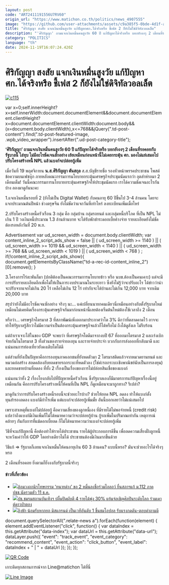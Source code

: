 ```yaml
---
layout: post
code: "ART2411191556U7RV60"
origin_url: "https://www.matichon.co.th/politics/news_4907555"
image: "https://github.com/user-attachments/assets/c9a385f5-0bde-4d1f-a831-048188967b41"
title: "ศิริกัญญา สงสัย แจกเงินหมื่นสูงวัย แก้ปัญหาศก.ได้จริงหรือ ชี้เฟส 2 ก็ยังไม่ใช่ดิจิทัลวอลเล็ต"
description: "'ศิริกัญญา' ถามแจกเงินหมื่นคนสูงวัย 60 ปี แก้ปัญหาได้จริงหรือ บอกยังงงๆ 2 เดือนที่รอคอยกับรัฐบาลนี้ ไล่ทุบ ไม่มีอะไรชัดเจนสักอย่าง"
category: "POLITICS"
language: "th"
date: 2024-11-19T16:07:24.420Z
---
```


# ศิริกัญญา สงสัย แจกเงินหมื่นสูงวัย แก้ปัญหาศก.ได้จริงหรือ ชี้เฟส 2 ก็ยังไม่ใช่ดิจิทัลวอลเล็ต

[![](https://www.matichon.co.th/wp-content/uploads/2024/11/c115.jpg "c115")](https://www.matichon.co.th/wp-content/uploads/2024/11/c115.jpg)

var x=0;self.innerHeight?x=self.innerWidth:document.documentElement&&document.documentElement.clientHeight?x=document.documentElement.clientWidth:document.body&&(x=document.body.clientWidth),x<=768&&jQuery(".td-post-content").find(".td-post-featured-image, .wpb\_video\_wrapper").insertAfter(".ud-post-category-title");

**‘ศิริกัญญา’ ถามแจกเงินหมื่นคนสูงวัย 60 ปี แก้ปัญหาได้จริงหรือ บอกยังงงๆ 2 เดือนที่รอคอยกับรัฐบาลนี้ ไล่ทุบ ไม่มีอะไรชัดเจนสักอย่าง เย้ยเหมือนก่อนหน้านี้ไม่เคยกระตุ้น ศก. มองไม่แย่เสมอไป ปรับโครงสร้างหนี้ NPL แล้วแบงก์จะปล่อยกู้เพิ่ม**

เมื่อวันที่ 19 พฤศจิกายน **น.ส.ศิริกัญญา ตันสกุล** ส.ส.บัญชีรายชื่อ รองหัวหน้าพรรคประชาชน โพสต์ข้อความบนเฟซบุ๊ก ภายหลังคณะกรรมการนโยบายกระตุ้นเศรษฐกิจประชุมนัดแรกว่า อุตส่าห์รอมา 2 เดือนเต็ม! วันนี้คณะกรรมการนโยบายกระตุ้นเศรษฐกิจให้ประชุมนัดแรก เราได้ความชัดเจนอะไรกันบ้าง ลองมาดูกันนะคะ

1.แจกเงินหมื่นรอบที่ 2 (ยังไม่เป็น Digital Wallet) กับคนอายุ 60 ปีขึ้นไป 3-4 ล้านคน โดยจะแจกประมาณต้นปีหน้า ช่วงตรุษจีน ยังไม่ชัดว่าแจกวันที่เท่าไหร่ ลงทะเบียนเพิ่มเมื่อไหร่

2.ปรับโครงสร้างหนี้ครัวเรือน 3 กลุ่ม คือ กลุ่มบ้าน กลุ่มรถยนต์ และกลุ่มหนี้บริโภค ที่เป็น NPL ไม่เกิน 1 ปี วงเงินหนี้ประมาณ 1.3 ล้านล้านบาท จะได้รับพักชำระดอกเบี้ยค้างจ่าย รายละเอียดยังไม่ชัดต้องรอหลังวันที่ 20 พ.ย.

Advertisement var ud\_screen\_width = document.body.clientWidth; var content\_inline\_2\_script\_ads\_show = false || ( ud\_screen\_width >= 1140 ) || ( ud\_screen\_width >= 1019 && ud\_screen\_width < 1140 ) || ( ud\_screen\_width >= 768 && ud\_screen\_width < 1019 ) || ( ud\_screen\_width < 768 ) ; if(!content\_inline\_2\_script\_ads\_show){ document.getElementsByClassName("td-a-rec-id-content\_inline\_2")\[0\].remove(); }

3.โครงการไร่ละพันก็มา (ปกติต้องเป็นคณะกรรมการนโยบายข้าว หรือ นบข.ต้องเป็นคนเคาะ) แต่จะมีการปรับรายละเอียดอีกเพื่อไม่ให้เป็นภาระงบประมาณในระยะยาว ซึ่งยังไม่รู้ว่าจะปรับอะไร ได้ข่าวว่าน่าจะปรับจากแจกไม่เกิน 20 ไร่ เหลือไม่เกิน 12 ไร่ เท่ากับจะได้บ้านละไม่เกิน 12,000 บาท จากเดิม 20,000 บาท

สรุปว่ายังไม่มีอะไรชัดเจนซักอย่าง จริงๆ นะ… แค่เปลี่ยนนายกคนเดียวนี่เหมือนอย่างกับตั้งรัฐบาลใหม่ เหมือนไม่เคยคิดเรื่องกระตุ้นเศรษฐกิจกันมาก่อนหน้านี้เลยต้องเริ่มต้นใหม่ต้องใช้เวลาถึง 2 เดือน

หรือว่า… เศรษฐกิจไตรมาส 3 ที่สภาพัฒน์เพิ่งออกมาประกาศว่าโต 3% ดีกว่าที่ตลาดคาดไว้ อาจจะทำให้รัฐบาลรู้สึกว่าไม่มีความจำเป็นต้องกระตุ้นเศรษฐกิจแล้วก็ได้หรือไม่ ถึงได้ดูลังเล ไม่รีบร้อน

แต่ถ้าเราเจาะไส้ในของ GDP จะพบว่า ที่เศรษฐกิจโตดีมาจากงบปี 67 ที่ออกมาไตรมาส 2 และเร่งเบิกจ่ายกันในไตรมาส 3 ทั้งส่วนของรายจ่ายลงทุน และรายจ่ายประจำ บวกกับการส่งออกที่กลับมาดี และแน่นอนการท่องเที่ยวยังคงเติบโตได้ดี

แต่ส่วนที่ยังเป็นปัญหาคือการลงทุนภาคเอกชนที่ยังหดตัวมา 2 ไตรมาสติดแล้วจากหมวดยานยนต์ และหมวดก่อสร้าง สอดคล้องกับยอดขายรถกระบะที่หดตัวลง (ใช่ค่ะรถกระบะเชิงพาณิชย์นับเป็นการลงทุน) และยอดขายบ้านที่ลดลง ที่ทั้ง 2 เรื่องเป็นเรื่องของการไม่ปล่อยสินเชื่อของแบงก์

แน่นอนว่าทั้ง 2 เรื่องโยงกลับไปที่ปัญหาหนี้ครัวเรือน ซึ่งรัฐบาลเองก็มีมาตรการแก้ปัญหาเรื่องนี้อยู่เหมือนกัน คือการปรับโครงสร้างหนี้ให้คนที่เป็น NPL ก็ดูเหมือนจะมาถูกทาง? รึเปล่า?

มาดูกันว่าการปรับโครงสร้างหนี้รอบนี้จะช่วยอะไรบ้าง? ช่วยให้ยอด NPL ลดลง ทำให้แบงก์ตั้งทุนสำรองลดลง แบงก์มีกำไรเพิ่ม แต่แบงก์จะปล่อยกู้เพิ่มมั้ย อันนี้บอกเลยว่าไม่แน่เสมอไป

เพราะสาเหตุที่แบงก์ไม่ปล่อยกู้ คือความเสี่ยงของลูกหนี้เอง ที่มีรายได้ไม่พอจ่ายหนี้ (credit risk) แปลว่าถึงแบงก์มีเงินเพิ่มก็ไม่ได้หมายความว่าจะปล่อยกู้บ้าน กู้รถเพิ่มในปริมาณเท่ากัน เหตุการณ์คล้ายๆ กันกับการที่แม้ดอกเบี้ยลด ก็ไม่ได้หมายความว่าแบงก์จะปล่อยกู้เพิ่ม

วิธีที่จะแก้ปัญหานี้ คือต้องทำให้รายได้ประชาชน รายได้ผู้ประกอบการดีขึ้น เพื่อลดความเสี่ยงฝั่งลูกหนี้ จะหวังแค่ว่าให้ GDP โตอย่างเดียวไม่ได้ ประชาชนต้องมีเงินมากขึ้นด้วย

วิธีแก้ => รัฐบาลก็เลยแจกเงินหมื่นให้คนอายุเกิน 60 3 ล้านคน? แบบนี้หรอ? มันจะช่วยอะไรได้จริงๆ หรอ

2 เดือนที่รอคอย ยิ่งตามก็ยิ่งงงกับรัฐบาลนี้จริงๆ

#### ข่าวที่เกี่ยวข้อง

*   [![](https://www.matichon.co.th/wp-content/uploads/2024/11/S__1178836.jpg)ล้อมวงถกนิรโทษกรรม ‘ทนายด่าง’ ขอ 2 หมื่นลงชื่อร่วมไอลอว์ ยื่นสภาฯแก้ ม.112 ภาคปชช.นัดรวมตัว 11 ธ.ค.](https://www.matichon.co.th/politics/news_4907546)
*   [![](https://www.matichon.co.th/wp-content/uploads/2024/11/c112.jpg)ปธ.ชมรมสถานบันเทิงฯ ปลื้มปิดผับตี 4 รายได้พุ่ง 30% แย้มจ่อเชิญศิลปินระดับโลก ร่วมเคาต์ดาวป่าตอง](https://www.matichon.co.th/region/news_4907536)
*   [![](https://www.matichon.co.th/wp-content/uploads/2024/11/c108.jpg)อิงฟ้า น้อมรับหากยก มิสแกรนด์ เป็นเวทีอันดับ 1 ชื่นชมโอปอล รับแรงกดดัน-ตอบคำถามดี](https://www.matichon.co.th/entertainment/thai-entertainment/news_4907468)

document.querySelectorAll(".relate-news a").forEach(function(element) { element.addEventListener("click", function() { var dataIndex = this.getAttribute("data-index"); var dataUrl = this.getAttribute("data-url"); dataLayer.push({ "event": "track\_event", "event\_category": "recommend\_content", "event\_action": "click\_button", "event\_label": dataIndex + " | " + dataUrl }); }); });

[![QR Code](https://www.matichon.co.th/wp-content/uploads/2023/07/wob1371z.jpg)](https://lin.ee/ht0nDxX)

เกาะติดทุกสถานการณ์จาก Line@matichon ได้ที่นี่

[![Line Image](https://www.matichon.co.th/wp-content/uploads/2023/07/th.png)](https://lin.ee/ht0nDxX)